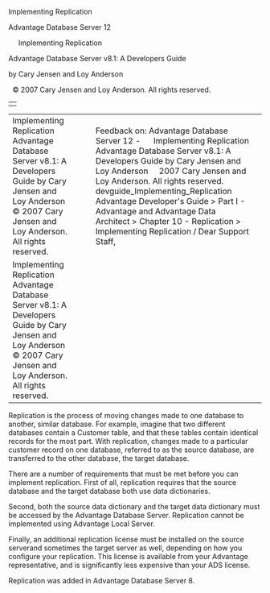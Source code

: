 Implementing Replication




Advantage Database Server 12  

     Implementing Replication

Advantage Database Server v8.1: A Developers Guide

by Cary Jensen and Loy Anderson

  © 2007 Cary Jensen and Loy Anderson. All rights reserved.

|  |
| --- |
|  |

|  |  |  |  |  |
| --- | --- | --- | --- | --- |
| Implementing Replication  Advantage Database Server v8.1: A Developers Guide  by Cary Jensen and Loy Anderson    © 2007 Cary Jensen and Loy Anderson. All rights reserved. |  |  | Feedback on: Advantage Database Server 12 -      Implementing Replication Advantage Database Server v8.1: A Developers Guide by Cary Jensen and Loy Anderson     2007 Cary Jensen and Loy Anderson. All rights reserved. devguide\_Implementing\_Replication Advantage Developer's Guide > Part I - Advantage and Advantage Data Architect > Chapter 10 - Replication > Implementing Replication / Dear Support Staff, |  |
| Implementing Replication  Advantage Database Server v8.1: A Developers Guide  by Cary Jensen and Loy Anderson    © 2007 Cary Jensen and Loy Anderson. All rights reserved. |  |  |  |  |

Replication is the process of moving changes made to one database to another, similar database. For example, imagine that two different databases contain a Customer table, and that these tables contain identical records for the most part. With replication, changes made to a particular customer record on one database, referred to as the source database, are transferred to the other database, the target database.

There are a number of requirements that must be met before you can implement replication. First of all, replication requires that the source database and the target database both use data dictionaries.

Second, both the source data dictionary and the target data dictionary must be accessed by the Advantage Database Server. Replication cannot be implemented using Advantage Local Server.

Finally, an additional replication license must be installed on the source serverand sometimes the target server as well, depending on how you configure your replication. This license is available from your Advantage representative, and is significantly less expensive than your ADS license.

Replication was added in Advantage Database Server 8.